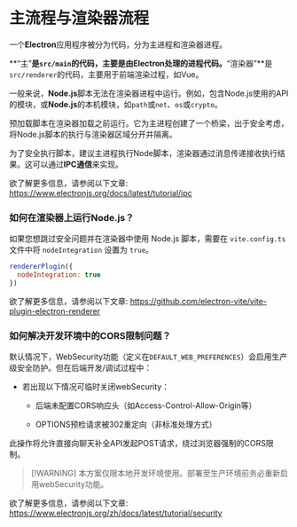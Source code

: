 # 主流程与渲染器流程

一个**Electron**应用程序被分为代码，分为主进程和渲染器进程。

**“主”**是`src/main`的代码，主要是由Electron处理的进程代码。**“渲染器”**是`src/renderer`的代码，主要用于前端渲染过程，如Vue。

一般来说，**Node.js**脚本无法在渲染器进程中运行。例如，包含Node.js使用的API的模块，或**Node.js**的本机模块，如`path`或`net`、`os`或`crypto`。

预加载脚本在渲染器加载之前运行。它为主进程创建了一个桥梁，出于安全考虑，将Node.js脚本的执行与渲染器区域分开并隔离。

为了安全执行脚本，建议主进程执行Node脚本，渲染器通过消息传递接收执行结果。这可以通过**IPC通信**来实现。

欲了解更多信息，请参阅以下文章: https://www.electronjs.org/docs/latest/tutorial/ipc

### 如何在渲染器上运行Node.js？

如果您想跳过安全问题并在渲染器中使用 Node.js 脚本，需要在 `vite.config.ts` 文件中将 `nodeIntegration` 设置为 `true`。

```javascript
rendererPlugin({
  nodeIntegration: true
})
```

欲了解更多信息，请参阅以下文章: https://github.com/electron-vite/vite-plugin-electron-renderer

### 如何解决开发环境中的CORS限制问题？

默认情况下，WebSecurity功能（定义在`DEFAULT_WEB_PREFERENCES`）会启用生产级安全防护。但在后端开发/调试过程中：

- 若出现以下情况可临时关闭webSecurity：
  - 后端未配置CORS响应头（如Access-Control-Allow-Origin等）

  - OPTIONS预检请求被302重定向（非标准处理方式）

此操作将允许直接向聊天补全API发起POST请求，绕过浏览器强制的CORS限制。

> [!WARNING] 本方案仅限本地开发环境使用。部署至生产环境前务必重新启用webSecurity功能。

欲了解更多信息，请参阅以下文章: https://www.electronjs.org/zh/docs/latest/tutorial/security
